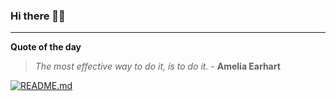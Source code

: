 ### Hi there 👋🏻


---

**Quote of the day**

> *The most effective way to do it, is to do it.* - **Amelia Earhart** 

[![README.md](https://github.com/marcolovazzano/marcolovazzano/actions/workflows/readme.yml/badge.svg?branch=main)](https://github.com/marcolovazzano/marcolovazzano/actions/workflows/readme.yml)
